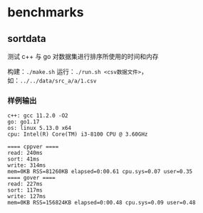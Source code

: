 # benchmarks
## sortdata

测试 c++ 与 go 对数据集进行排序所使用的时间和内存

构建：`./make.sh`
运行：`./run.sh <csv数据文件>`，如：`../../data/src_a/a/1.csv`

### 样例输出

```
c++: gcc 11.2.0 -O2
go: go1.17
os: linux 5.13.0 x64
cpu: Intel(R) Core(TM) i3-8100 CPU @ 3.60GHz
```

```
==== cppver ====
read: 240ms
sort: 41ms
write: 314ms
mem=0KB RSS=81260KB elapsed=0:00.61 cpu.sys=0.07 user=0.35
==== gover ====
read: 227ms
sort: 117ms
write: 127ms
mem=0KB RSS=156824KB elapsed=0:00.48 cpu.sys=0.09 user=0.48
```
